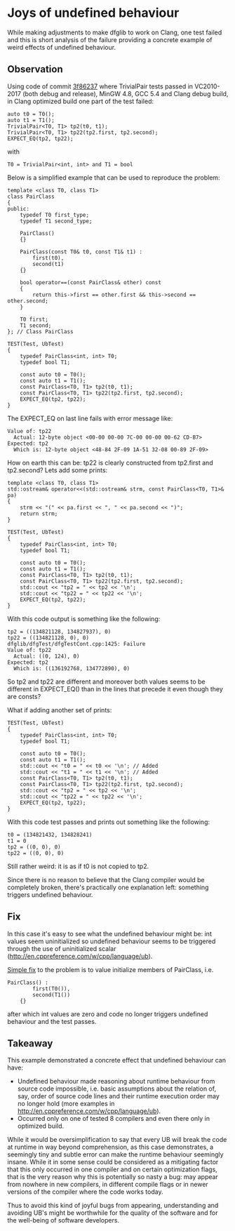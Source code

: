 # Joys of undefined behaviour

While making adjustments to make dfglib to work on Clang, one test failed and this is short analysis of the failure providing a concrete example of weird effects of undefined behaviour.

## Observation

Using code of commit [3f86237](https://github.com/tc3t/dfglib/commit/3f86237e4e0b9bb21a9eed4d294660b859b37ace) where TrivialPair tests passed in VC2010-2017 (both debug and release), MinGW 4.8, GCC 5.4 and Clang debug build, in Clang optimized build one part of the test failed:

```
auto t0 = T0();
auto t1 = T1();
TrivialPair<T0, T1> tp2(t0, t1);
TrivialPair<T0, T1> tp22(tp2.first, tp2.second);
EXPECT_EQ(tp2, tp22);
```
with
```
T0 = TrivialPair<int, int> and T1 = bool
```

Below is a simplified example that can be used to reproduce the problem:

```
template <class T0, class T1>
class PairClass
{
public:
    typedef T0 first_type;
    typedef T1 second_type;

    PairClass()
    {}

    PairClass(const T0& t0, const T1& t1) :
        first(t0),
        second(t1)
    {}

    bool operator==(const PairClass& other) const
    {
        return this->first == other.first && this->second == other.second;
    }

    T0 first;
    T1 second;
}; // Class PairClass

TEST(Test, UbTest)
{
    typedef PairClass<int, int> T0;
    typedef bool T1;

    const auto t0 = T0();
    const auto t1 = T1();
    const PairClass<T0, T1> tp2(t0, t1);
    const PairClass<T0, T1> tp22(tp2.first, tp2.second);
    EXPECT_EQ(tp2, tp22);
}
```

The EXPECT_EQ on last line fails with error message like:
```
Value of: tp22
  Actual: 12-byte object <00-00 00-00 7C-00 00-00 00-62 CD-B7>
Expected: tp2
  Which is: 12-byte object <48-84 2F-09 1A-51 32-08 00-89 2F-09>
```

How on earth this can be: tp22 is clearly constructed from tp2.first and tp2.second? Lets add some prints:
```
template <class T0, class T1>
std::ostream& operator<<(std::ostream& strm, const PairClass<T0, T1>& pa)
{
    strm << "(" << pa.first << ", " << pa.second << ")";
    return strm;
}

TEST(Test, UbTest)
{
    typedef PairClass<int, int> T0;
    typedef bool T1;

    const auto t0 = T0();
    const auto t1 = T1();
    const PairClass<T0, T1> tp2(t0, t1);
    const PairClass<T0, T1> tp22(tp2.first, tp2.second);
    std::cout << "tp2 = " << tp2 << '\n';
    std::cout << "tp22 = " << tp22 << '\n';
    EXPECT_EQ(tp2, tp22);
}
```
With this code output is something like the following:
```
tp2 = ((134821128, 134827937), 0)
tp22 = ((134821128, 0), 0)
dfglib/dfgTest/dfgTestCont.cpp:1425: Failure
Value of: tp22
  Actual: ((0, 124), 0)
Expected: tp2
  Which is: ((136192768, 134772890), 0)
```
So tp2 and tp22 are different and moreover both values seems to be different in EXPECT_EQ() than in the lines that precede it even though they are consts?

What if adding another set of prints:
```
TEST(Test, UbTest)
{
    typedef PairClass<int, int> T0;
    typedef bool T1;

    const auto t0 = T0();
    const auto t1 = T1();
    std::cout << "t0 = " << t0 << '\n'; // Added 
    std::cout << "t1 = " << t1 << '\n'; // Added
    const PairClass<T0, T1> tp2(t0, t1);
    const PairClass<T0, T1> tp22(tp2.first, tp2.second);
    std::cout << "tp2 = " << tp2 << '\n';
    std::cout << "tp22 = " << tp22 << '\n';
    EXPECT_EQ(tp2, tp22);
}
```

With this code test passes and prints out something like the following:
```
t0 = (134821432, 134828241)
t1 = 0
tp2 = ((0, 0), 0)
tp22 = ((0, 0), 0)
```

Still rather weird: it is as if t0 is not copied to tp2.

 Since there is no reason to believe that the Clang compiler would be completely broken, there's practically one explanation left:
something triggers undefined behaviour.

## Fix

In this case it's easy to see what the undefined behaviour might be: int values seem uninitialized so undefined behaviour seems to be triggered through the use of uninitialized scalar (http://en.cppreference.com/w/cpp/language/ub).

[Simple fix](https://github.com/tc3t/dfglib/commit/f40855a1a31ab7d1c0c41233aa931eee5a90a08a) to the problem is to value initialize members of PairClass, i.e. 
```
PairClass() :
        first(T0()),
        second(T1())
    {}
```

after which int values are zero and code no longer triggers undefined behaviour and the test passes.

## Takeaway

This example demonstrated a concrete effect that undefined behaviour can have:
* Undefined behaviour made reasoning about runtime behaviour from source code impossible, i.e. basic assumptions about the relation of, say, order of source code lines and their runtime execution order may no longer hold (more examples in http://en.cppreference.com/w/cpp/language/ub).
* Occurred only on one of tested 8 compilers and even there only in optimized build.

While it would be oversimplification to say that every UB will break the code at runtime in way beyond comprehension, as this case demonstrates, a seemingly tiny and subtle error can make the runtime behaviour seemingly insane. While it in some sense could be considered as a mitigating factor that this only occurred in one compiler and on certain optimization flags, that is the very reason why this is potentially so nasty a bug: may appear from nowhere in new compilers, in different compile flags or in newer versions of the compiler where the code works today.

Thus to avoid this kind of joyful bugs from appearing, understanding and avoiding UB's might be worthwhile for the quality of the software and for the well-being of software developers.
